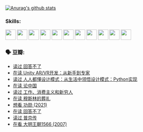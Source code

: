 
[![Anurag's github stats](https://github-readme-stats.vercel.app/api?username=w940853815)](https://github.com/anuraghazra/github-readme-stats)

### Skills:

<code><img height="32" src="https://cdn.jsdelivr.net/npm/simple-icons@v5/icons/python.svg"></code>
<code><img height="32" src="https://cdn.jsdelivr.net/npm/simple-icons@v5/icons/javascript.svg"></code>
<code><img height="32" src="https://cdn.jsdelivr.net/npm/simple-icons@v5/icons/django.svg"></code>
<code><img height="32" src="https://cdn.jsdelivr.net/npm/simple-icons@v5/icons/flask.svg"></code>
<code><img height="32" src="https://cdn.jsdelivr.net/npm/simple-icons@v5/icons/vuetify.svg"></code>
<code><img height="32" src="https://cdn.jsdelivr.net/npm/simple-icons@v5/icons/git.svg"></code>
<code><img height="32" src="https://cdn.jsdelivr.net/npm/simple-icons@v5/icons/docker.svg"></code>
<code><img height="32" src="https://cdn.jsdelivr.net/npm/simple-icons@v5/icons/postgresql.svg"></code>
<code><img height="32" src="https://cdn.jsdelivr.net/npm/simple-icons@v5/icons/elasticsearch.svg"></code>
<code><img height="32" src="https://cdn.jsdelivr.net/npm/simple-icons@v5/icons/macos.svg"></code>
<code><img height="32" src="https://cdn.jsdelivr.net/npm/simple-icons@v5/icons/linux.svg"></code>

### 🗣 豆瓣:

<!-- DOUBAN-ACTIVITIES:START -->
- [读过 回答不了](https://www.douban.com/people/136069238/status/3812155932/?_i=48981014)
- [在读 Unity AR/VR开发：从新手到专家](https://www.douban.com/people/136069238/status/3810864648/?_i=48981014)
- [读过 人人都懂设计模式：从生活中领悟设计模式：Python实现](https://www.douban.com/people/136069238/status/3806334005/?_i=48981014)
- [在读 论中国](https://www.douban.com/people/136069238/status/3805671678/?_i=48981014)
- [读过 工作、消费主义和新穷人](https://www.douban.com/people/136069238/status/3803834644/?_i=48981014)
- [在读 穆斯林的葬礼](https://www.douban.com/people/136069238/status/3802824932/?_i=48981014)
- [想看 功勋‎ (2021)](https://www.douban.com/people/136069238/status/3802127044/?_i=48981015)
- [在读 回答不了](https://www.douban.com/people/136069238/status/3802078489/?_i=48981015)
- [读过 普京传](https://www.douban.com/people/136069238/status/3802076688/?_i=48981015)
- [在看 大明王朝1566‎ (2007)](https://www.douban.com/people/136069238/status/3800275133/?_i=48981015)
<!-- DOUBAN-ACTIVITIES:END -->
<!--
**w940853815/w940853815** is a ✨ _special_ ✨ repository because its `README.md` (this file) appears on your GitHub profile.

Here are some ideas to get you started:

- 🔭 I’m currently working on ...
- 🌱 I’m currently learning ...
- 👯 I’m looking to collaborate on ...
- 🤔 I’m looking for help with ...
- 💬 Ask me about ...
- 📫 How to reach me: ...
- 😄 Pronouns: ...
- ⚡ Fun fact: ...
-->
